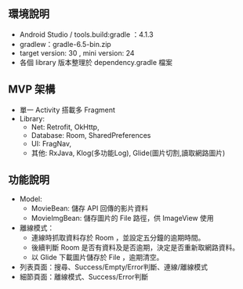 ## 環境說明
* Android Studio / tools.build:gradle ：4.1.3
* gradlew：gradle-6.5-bin.zip
* target version: 30 , mini version: 24
* 各個 library 版本整理於 dependency.gradle 檔案

## MVP 架構
* 單一 Activity 搭載多 Fragment 
* Library: 
  * Net: Retrofit, OkHttp,
  * Database: Room, SharedPreferences
  * UI: FragNav,
  * 其他: RxJava, Klog(多功能Log), Glide(圖片切割,讀取網路圖片)
  
## 功能說明
* Model:
  * MovieBean: 儲存 API 回傳的影片資料
  * MovieImgBean: 儲存圖片的 File 路徑，供 ImageView 使用
* 離線模式： 
  * 連線時抓取資料存於 Room ，並設定五分鐘的逾期時間。
  * 後續判斷 Room 是否有資料及是否逾期，決定是否重新取網路資料。
  * 以 Glide 下載圖片儲存於 File ，逾期清空。
* 列表頁面：搜尋、Success/Empty/Error判斷、連線/離線模式
* 細節頁面：離線模式、Success/Error判斷

